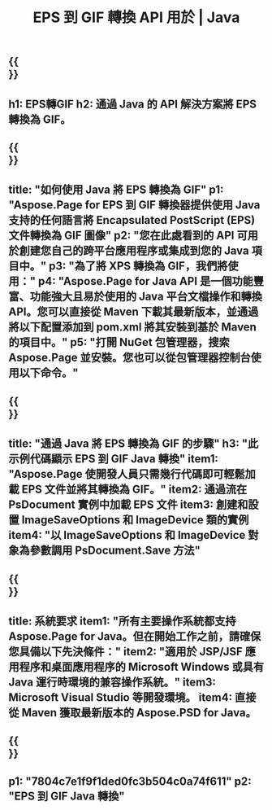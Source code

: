 ﻿---
translation: true
template: /_templates/_conversion-child-java.md
title: EPS 到 GIF 轉換 API 用於 | Java
url: /java/conversion/eps-to-gif/
description: EPS 格式到 GIF 文件的示例 Java 轉換代碼。使用此示例代碼在任何基於 Web 或桌面 Java 的應用程序中將 EPS 轉換為 GIF。
informat: EPS
outformat: GIF
otherformats: XPS PS
---

{{<section banner>}}
---
h1: EPS轉GIF
h2: 通過 Java 的 API 解決方案將 EPS 轉換為 GIF。
---

{{<section overview>}}
---
title: "如何使用 Java 將 EPS 轉換為 GIF"
p1: "Aspose.Page for EPS 到 GIF 轉換器提供使用 Java 支持的任何語言將 Encapsulated PostScript (EPS) 文件轉換為 GIF 圖像"
p2: "您在此處看到的 API 可用於創建您自己的跨平台應用程序或集成到您的 Java 項目中。"
p3: "為了將 XPS 轉換為 GIF，我們將使用："
p4: "Aspose.Page for Java API 是一個功能豐富、功能強大且易於使用的 Java 平台文檔操作和轉換 API。您可以直接從 Maven 下載其最新版本，並通過將以下配置添加到 pom.xml 將其安裝到基於 Maven 的項目中。"
p5: "打開 NuGet 包管理器，搜索 Aspose.Page 並安裝。您也可以從包管理器控制台使用以下命令。"
---

{{<section feature1>}}
---
title: "通過 Java 將 EPS 轉換為 GIF 的步驟"
h3: "此示例代碼顯示 EPS 到 GIF Java 轉換"
item1: "Aspose.Page 使開發人員只需幾行代碼即可輕鬆加載 EPS 文件並將其轉換為 GIF。"
item2: 通過流在 PsDocument 實例中加載 EPS 文件
item3: 創建和設置 ImageSaveOptions 和 ImageDevice 類的實例
item4: "以 ImageSaveOptions 和 ImageDevice 對象為參數調用 PsDocument.Save 方法"
---

{{<section feature2>}}
---
title: 系統要求
item1: "所有主要操作系統都支持 Aspose.Page for Java。但在開始工作之前，請確保您具備以下先決條件："
item2: "適用於 JSP/JSF 應用程序和桌面應用程序的 Microsoft Windows 或具有 Java 運行時環境的兼容操作系統。"
item3: Microsoft Visual Studio 等開發環境。
item4: 直接從 Maven 獲取最新版本的 Aspose.PSD for Java。
---

{{<section gist>}}
---
p1: "7804c7e1f9f1ded0fc3b504c0a74f611"
p2: "EPS 到 GIF Java 轉換"
---

